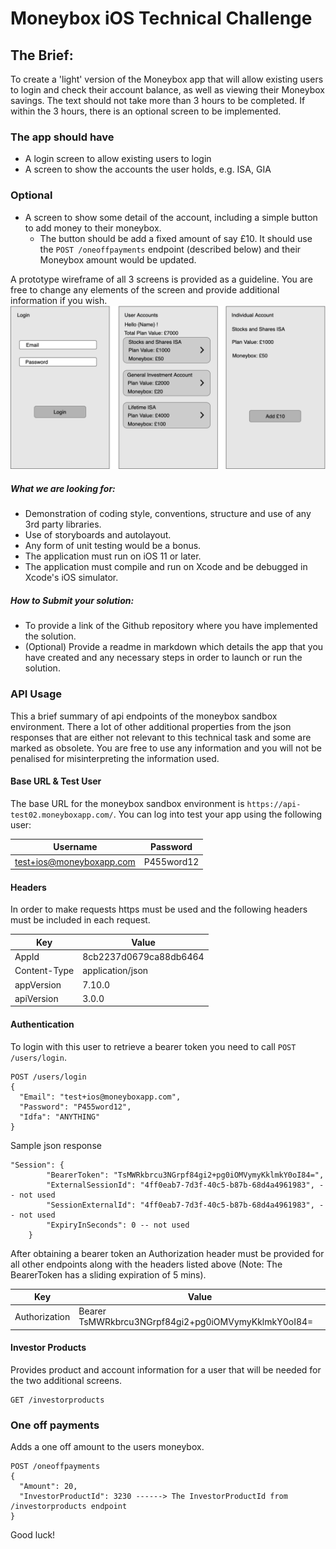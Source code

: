 # Moneybox iOS Technical Challenge

## The Brief:

To create a 'light' version of the Moneybox app that will allow existing users to login and check their account balance, as well as viewing their Moneybox savings. The text should not take more than 3 hours to be completed. If within the 3 hours, there is an optional screen to be implemented.

### The app should have
- A login screen to allow existing users to login
- A screen to show the accounts the user holds, e.g. ISA, GIA

### Optional
- A screen to show some detail of the account, including a simple button to add money to their moneybox.
  - The button should be add a fixed amount of say £10. It should use the `POST /oneoffpayments` endpoint (described below) and their Moneybox amount would be updated.

A prototype wireframe of all 3 screens is provided as a guideline. You are free to change any elements of the screen and provide additional information if you wish.
![](wireframe.png)

##### What we are looking for:
 - Demonstration of coding style, conventions, structure and use of any 3rd party libraries.
 - Use of storyboards and autolayout.
 - Any form of unit testing would be a bonus.
 - The application must run on iOS 11 or later.
 - The application must compile and run on Xcode and be debugged in Xcode's iOS simulator.

##### How to Submit your solution:
 - To provide a link of the Github repository where you have implemented the solution.
 - (Optional) Provide a readme in markdown which details the app that you have created and any necessary steps in order to launch or run the solution.

### API Usage
This a brief summary of api endpoints of the moneybox sandbox environment. There a lot of other additional properties from the json responses that are either not relevant to this technical task and some are marked as obsolete. You are free to use any information and you will not be penalised for misinterpreting  the information used.

#### Base URL & Test User
The base URL for the moneybox sandbox environment is `https://api-test02.moneyboxapp.com/`.
You can log into test your app using the following user:

|  Username          | Password         |
| ------------- | ------------- |
| test+ios@moneyboxapp.com  | P455word12  |

#### Headers

In order to make requests https must be used and the following headers must be included in each request.

|  Key | Value |
| ------------- | ------------- |
| AppId  | 8cb2237d0679ca88db6464  |
| Content-Type  | application/json  |
| appVersion | 7.10.0 |
| apiVersion | 3.0.0 |

#### Authentication
To login with this user to retrieve a bearer token you need to call `POST /users/login`.
```
POST /users/login
{
  "Email": "test+ios@moneyboxapp.com",
  "Password": "P455word12",
  "Idfa": "ANYTHING"
}
```
Sample json response
```
"Session": {
        "BearerToken": "TsMWRkbrcu3NGrpf84gi2+pg0iOMVymyKklmkY0oI84=",
        "ExternalSessionId": "4ff0eab7-7d3f-40c5-b87b-68d4a4961983", -- not used
        "SessionExternalId": "4ff0eab7-7d3f-40c5-b87b-68d4a4961983", -- not used
        "ExpiryInSeconds": 0 -- not used
    }
```
After obtaining a bearer token an Authorization header must be provided for all other endpoints along with the headers listed above (Note: The BearerToken has a sliding expiration of 5 mins).

|  Key          | Value         |
| ------------- | ------------- |
| Authorization  | Bearer TsMWRkbrcu3NGrpf84gi2+pg0iOMVymyKklmkY0oI84=  |

#### Investor Products
Provides product and account information for a user that will be needed for the two additional screens.
```
GET /investorproducts
```
### One off payments
Adds a one off amount to the users moneybox.
```
POST /oneoffpayments
{
  "Amount": 20,
  "InvestorProductId": 3230 ------> The InvestorProductId from /investorproducts endpoint
}
```
Good luck!








